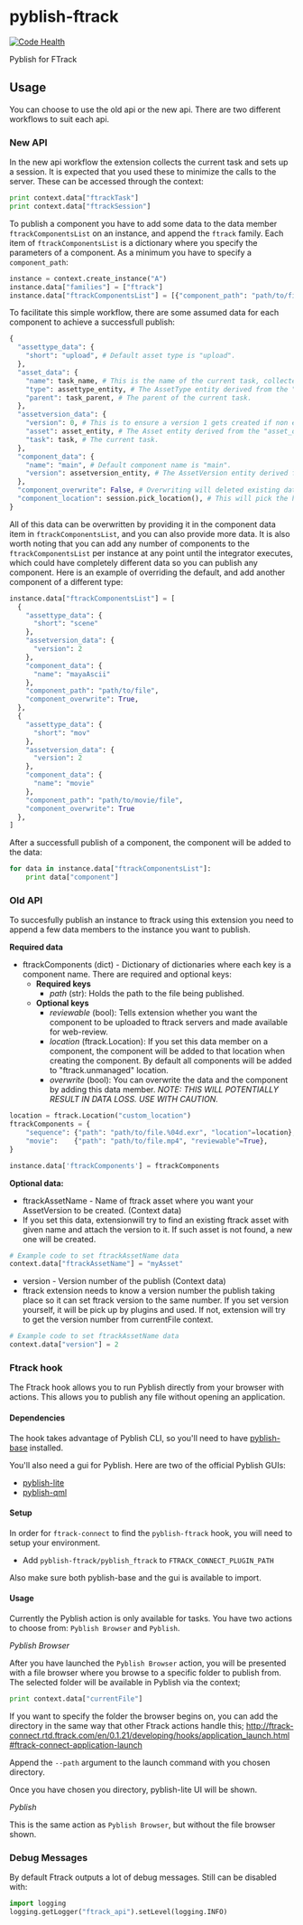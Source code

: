 # pyblish-ftrack

[![Code Health](https://landscape.io/github/pyblish/pyblish-ftrack/master/landscape.svg?style=flat)](https://landscape.io/github/pyblish/pyblish-ftrack/master)

Pyblish for FTrack

## Usage

You can choose to use the old api or the new api. There are two different workflows to suit each api.

### New API

In the new api workflow the extension collects the current task and sets up a session. It is expected that you used these to minimize the calls to the server. These can be accessed through the context:

```python
print context.data["ftrackTask"]
print context.data["ftrackSession"]
```

To publish a component you have to add some data to the data member ```ftrackComponentsList``` on an instance, and append the ```ftrack``` family. Each item of ```ftrackComponentsList``` is a dictionary where you specify the parameters of a component. As a minimum you have to specify a ```component_path```:

```python
instance = context.create_instance("A")
instance.data["families"] = ["ftrack"]
instance.data["ftrackComponentsList"] = [{"component_path": "path/to/file"}]
```

To facilitate this simple workflow, there are some assumed data for each component to achieve a successfull publish:


```python
{
  "assettype_data": {
    "short": "upload", # Default asset type is "upload".
  },
  "asset_data": {
    "name": task_name, # This is the name of the current task, collected by the extension.
    "type": assettype_entity, # The AssetType entity derived from the "assettype_data".
    "parent": task_parent, # The parent of the current task.
  },
  "assetversion_data": {
    "version": 0, # This is to ensure a version 1 gets created if non exists.
    "asset": asset_entity, # The Asset entity derived from the "asset_data".
    "task": task, # The current task.
  },
  "component_data": {
    "name": "main", # Default component name is "main".
    "version": assetversion_entity, # The AssetVersion entity derived from "assetversion_data".
  },
  "component_overwrite": False, # Overwriting will deleted existing data, if supported by the location, and component, and then create a new component.
  "component_location": session.pick_location(), # This will pick the highest prioritized location.
}
```

All of this data can be overwritten by providing it in the component data item in ```ftrackComponentsList```, and you can also provide more data. It is also worth noting that you can add any number of components to the ```ftrackComponentsList``` per instance at any point until the integrator executes, which could have completely different data so you can publish any component.
Here is an example of overriding the default, and add another component of a different type:

```python
instance.data["ftrackComponentsList"] = [
  {
    "assettype_data": {
      "short": "scene"
    },
    "assetversion_data": {
      "version": 2
    },
    "component_data": {
      "name": "mayaAscii"
    },
    "component_path": "path/to/file",
    "component_overwrite": True,
  },
  {
    "assettype_data": {
      "short": "mov"
    },
    "assetversion_data": {
      "version": 2
    },
    "component_data": {
      "name": "movie"
    },
    "component_path": "path/to/movie/file",
    "component_overwrite": True
  },
]
```

After a successfull publish of a component, the component will be added to the data:
```python
for data in instance.data["ftrackComponentsList"]:
    print data["component"]
```

### Old API

To succesfully publish an instance to ftrack using this extension you need to append a few data members to the instance you want to publish.

**Required data**

- ftrackComponents (dict) - Dictionary of dictionaries where each key is a component name. There are required and optional keys:
  - **Required keys**
    - *path* (str): Holds the path to the file being published.
  - **Optional keys**
    - *reviewable* (bool): Tells extension whether you want the component to be uploaded to ftrack servers and made available for web-review.
    - *location* (ftrack.Location): If you set this data member on a component, the component will be added to that location when creating the component. By default all components will be added to "ftrack.unmanaged" location.
    - *overwrite* (bool): You can overwrite the data and the component by adding this data member. *NOTE: THIS WILL POTENTIALLY RESULT IN DATA LOSS. USE WITH CAUTION.*

```python
location = ftrack.Location("custom_location")
ftrackComponents = {
    "sequence": {"path": "path/to/file.%04d.exr", "location"=location},
    "movie":    {"path": "path/to/file.mp4", "reviewable"=True},
}

instance.data['ftrackComponents'] = ftrackComponents
```

**Optional data:**

- ftrackAssetName - Name of ftrack asset where you want your AssetVersion to be created. (Context data)
 - If you set this data, extensionwill try to find an existing ftrack asset with given name and attach the version to it. If such asset is not found, a new one will be created.

```python
# Example code to set ftrackAssetName data
context.data["ftrackAssetName"] = "myAsset"
```

- version - Version number of the publish (Context data)
 - ftrack extension needs to know a version number the publish taking place so it can set ftrack version to the same number. If you set version yourself, it will be pick up by plugins and used. If not, extension will try to get the version number from currentFile context.

```python
# Example code to set ftrackAssetName data
context.data["version"] = 2
```

### Ftrack hook

The Ftrack hook allows you to run Pyblish directly from your browser with actions. This allows you to publish any file without opening an application.

#### Dependencies

The hook takes advantage of Pyblish CLI, so you'll need to have [pyblish-base](https://github.com/pyblish/pyblish-base) installed.

You'll also need a gui for Pyblish. Here are two of the official Pyblish GUIs:

- [pyblish-lite](https://github.com/pyblish/pyblish-lite)
- [pyblish-qml](https://github.com/pyblish/pyblish-qml)

#### Setup

In order for ```ftrack-connect``` to find the ```pyblish-ftrack``` hook, you will need to setup your environment.

- Add ```pyblish-ftrack/pyblish_ftrack``` to ```FTRACK_CONNECT_PLUGIN_PATH```

Also make sure both pyblish-base and the gui is available to import.

#### Usage

 Currently the Pyblish action is only available for tasks. You have two actions to choose from: ```Pyblish Browser``` and ```Pyblish```.

 *Pyblish Browser*

 After you have launched the ```Pyblish Browser``` action, you will be presented with a file browser where you browse to a specific folder to publish from. The selected folder will be available in Pyblish via the context;

 ```python
 print context.data["currentFile"]
 ```

If you want to specify the folder the browser begins on, you can add the directory in the same way that other Ftrack actions handle this; http://ftrack-connect.rtd.ftrack.com/en/0.1.21/developing/hooks/application_launch.html#ftrack-connect-application-launch

Append the ```--path``` argument to the launch command with you chosen directory.

Once you have chosen you directory, pyblish-lite UI will be shown.

*Pyblish*

This is the same action as ```Pyblish Browser```, but without the file browser shown.

### Debug Messages

By default Ftrack outputs a lot of debug messages. Still can be disabled with:

```python
import logging
logging.getLogger("ftrack_api").setLevel(logging.INFO)
```
